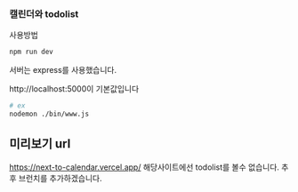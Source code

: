 ### 캘린더와 todolist

사용방법

```bash
npm run dev

```

서버는 express를 사용했습니다.

http://localhost:5000이 기본값입니다

```bash
# ex
nodemon ./bin/www.js

```

## 미리보기 url
https://next-to-calendar.vercel.app/
해당사이트에선 todolist를 볼수 없습니다.
추후 브런치를 추가하겠습니다.
